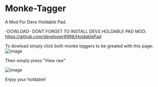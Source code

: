 # Monke-Tagger
A Mod For Devs Holdable Pad.



-DOWLOAD-
DONT FORGET TO INSTALL DEVS HOLDABLE PAD MOD: https://github.com/developer9998/HoldablePad


To dowload simply click both monke taggers to be greated with this page:
![image](https://github.com/HippoPlayzYT/Monke-Tagger/assets/131491486/be03c1fe-02c7-4dff-a0bd-d1062a95014d)

Then simply press "View raw"

![image](https://github.com/HippoPlayzYT/Monke-Tagger/assets/131491486/33964b5c-6ebe-4d13-a9b2-42fe2946f3e0)

Enjoy your holdable!

